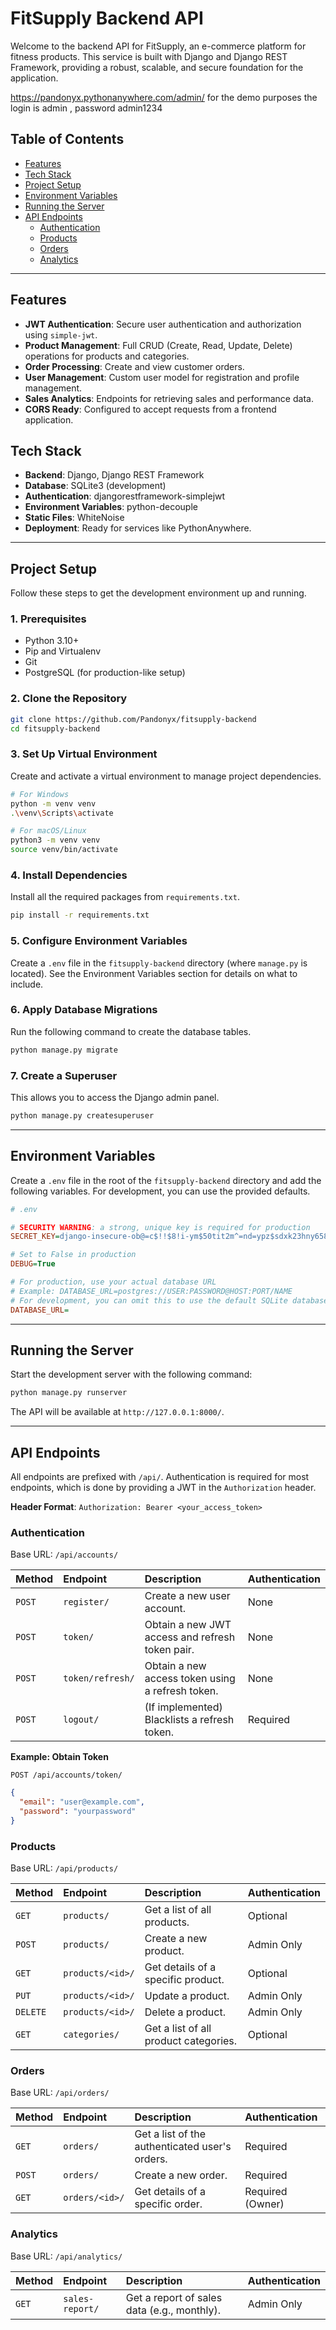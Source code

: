 # FitSupply Backend API

Welcome to the backend API for FitSupply, an e-commerce platform for fitness products. This service is built with Django and Django REST Framework, providing a robust, scalable, and secure foundation for the application.

https://pandonyx.pythonanywhere.com/admin/
for the demo purposes the login is admin , password admin1234

## Table of Contents

- [Features](#features)
- [Tech Stack](#tech-stack)
- [Project Setup](#project-setup)
- [Environment Variables](#environment-variables)
- [Running the Server](#running-the-server)
- [API Endpoints](#api-endpoints)
  - [Authentication](#authentication)
  - [Products](#products)
  - [Orders](#orders)
  - [Analytics](#analytics)

---

## Features

- **JWT Authentication**: Secure user authentication and authorization using `simple-jwt`.
- **Product Management**: Full CRUD (Create, Read, Update, Delete) operations for products and categories.
- **Order Processing**: Create and view customer orders.
- **User Management**: Custom user model for registration and profile management.
- **Sales Analytics**: Endpoints for retrieving sales and performance data.
- **CORS Ready**: Configured to accept requests from a frontend application.

## Tech Stack

- **Backend**: Django, Django REST Framework
- **Database**: SQLite3 (development)
- **Authentication**: djangorestframework-simplejwt
- **Environment Variables**: python-decouple
- **Static Files**: WhiteNoise
- **Deployment**: Ready for services like PythonAnywhere.

---

## Project Setup

Follow these steps to get the development environment up and running.

### 1. Prerequisites

- Python 3.10+
- Pip and Virtualenv
- Git
- PostgreSQL (for production-like setup)

### 2. Clone the Repository

```bash
git clone https://github.com/Pandonyx/fitsupply-backend
cd fitsupply-backend
```

### 3. Set Up Virtual Environment

Create and activate a virtual environment to manage project dependencies.

```bash
# For Windows
python -m venv venv
.\venv\Scripts\activate

# For macOS/Linux
python3 -m venv venv
source venv/bin/activate
```

### 4. Install Dependencies

Install all the required packages from `requirements.txt`.

```bash
pip install -r requirements.txt
```

### 5. Configure Environment Variables

Create a `.env` file in the `fitsupply-backend` directory (where `manage.py` is located). See the Environment Variables section for details on what to include.

### 6. Apply Database Migrations

Run the following command to create the database tables.

```bash
python manage.py migrate
```

### 7. Create a Superuser

This allows you to access the Django admin panel.

```bash
python manage.py createsuperuser
```

---

## Environment Variables

Create a `.env` file in the root of the `fitsupply-backend` directory and add the following variables. For development, you can use the provided defaults.

```ini
# .env

# SECURITY WARNING: a strong, unique key is required for production
SECRET_KEY=django-insecure-ob@=c$!!$8!i-ym$50tit2m^=nd=ypz$sdxk23hny658_kn$8p

# Set to False in production
DEBUG=True

# For production, use your actual database URL
# Example: DATABASE_URL=postgres://USER:PASSWORD@HOST:PORT/NAME
# For development, you can omit this to use the default SQLite database
DATABASE_URL=
```

---

## Running the Server

Start the development server with the following command:

```bash
python manage.py runserver
```

The API will be available at `http://127.0.0.1:8000/`.

---

## API Endpoints

All endpoints are prefixed with `/api/`. Authentication is required for most endpoints, which is done by providing a JWT in the `Authorization` header.

**Header Format**: `Authorization: Bearer <your_access_token>`

### Authentication

Base URL: `/api/accounts/`

| Method | Endpoint         | Description                                      | Authentication |
| :----- | :--------------- | :----------------------------------------------- | :------------- |
| `POST` | `register/`      | Create a new user account.                       | None           |
| `POST` | `token/`         | Obtain a new JWT access and refresh token pair.  | None           |
| `POST` | `token/refresh/` | Obtain a new access token using a refresh token. | None           |
| `POST` | `logout/`        | (If implemented) Blacklists a refresh token.     | Required       |

**Example: Obtain Token**

`POST /api/accounts/token/`

```json
{
  "email": "user@example.com",
  "password": "yourpassword"
}
```

### Products

Base URL: `/api/products/`

| Method   | Endpoint         | Description                           | Authentication |
| :------- | :--------------- | :------------------------------------ | :------------- |
| `GET`    | `products/`      | Get a list of all products.           | Optional       |
| `POST`   | `products/`      | Create a new product.                 | Admin Only     |
| `GET`    | `products/<id>/` | Get details of a specific product.    | Optional       |
| `PUT`    | `products/<id>/` | Update a product.                     | Admin Only     |
| `DELETE` | `products/<id>/` | Delete a product.                     | Admin Only     |
| `GET`    | `categories/`    | Get a list of all product categories. | Optional       |

### Orders

Base URL: `/api/orders/`

| Method | Endpoint       | Description                                    | Authentication   |
| :----- | :------------- | :--------------------------------------------- | :--------------- |
| `GET`  | `orders/`      | Get a list of the authenticated user's orders. | Required         |
| `POST` | `orders/`      | Create a new order.                            | Required         |
| `GET`  | `orders/<id>/` | Get details of a specific order.               | Required (Owner) |

### Analytics

Base URL: `/api/analytics/`

| Method | Endpoint        | Description                                 | Authentication |
| :----- | :-------------- | :------------------------------------------ | :------------- |
| `GET`  | `sales-report/` | Get a report of sales data (e.g., monthly). | Admin Only     |
